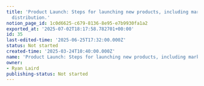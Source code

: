 ```yaml
---
title: 'Product Launch: Steps for launching new products, including marketing and
  distribution.'
notion_page_id: 1c0d6625-c679-8136-8e95-e7b9930fa1a2
exported_at: '2025-07-02T18:17:58.782701+00:00'
id: 35
last-edited-time: '2025-06-25T17:32:00.000Z'
status: Not started
created-time: '2025-03-24T10:40:00.000Z'
name: 'Product Launch: Steps for launching new products, including marketing and distribution.'
owner:
- Ryan Laird
publishing-status: Not started
---
```


<!-- Unsupported block type: table_of_contents -->

<!-- Unsupported block type: unsupported -->

